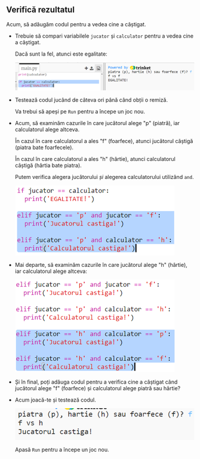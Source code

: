 ## Verifică rezultatul

Acum, să adăugăm codul pentru a vedea cine a câștigat.

+ Trebuie să compari variabilele `jucator` și `calculator` pentru a vedea cine a câștigat.
    
    Dacă sunt la fel, atunci este egalitate:
    
    ![captură de ecran](images/rps-draw.png)

+ Testează codul jucând de câteva ori până când obții o remiză.
    
    Va trebui să apeși pe `Run` pentru a începe un joc nou.

+ Acum, să examinăm cazurile în care jucătorul alege "p" (piatră), iar calculatorul alege altceva.
    
    În cazul în care calculatorul a ales "f" (foarfece), atunci jucătorul câștigă (piatra bate foarfecele).
    
    În cazul în care calculatorul a ales "h" (hârtie), atunci calculatorul câștigă (hârtia bate piatra).
    
    Putem verifica alegera jucătorului *și* alegerea calculatorului utilizând `and`.
    
    ![captură de ecran](images/rps-player-rock.png)

+ Mai departe, să examinăm cazurile în care jucătorul alege "h" (hârtie), iar calculatorul alege altceva:
    
    ![captură de ecran](images/rps-player-paper.png)

+ Și în final, poți adăuga codul pentru a verifica cine a câștigat când jucătorul alege "f" (foarfece) și calculatorul alege piatră sau hârtie?

+ Acum joacă-te și testează codul.
    
    ![captură de ecran](images/rps-play.png)
    
    Apasă `Run` pentru a începe un joc nou.